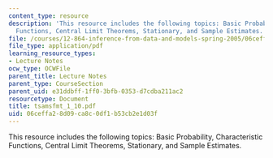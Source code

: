 ```yaml
---
content_type: resource
description: 'This resource includes the following topics: Basic Probability, Characteristic
  Functions, Central Limit Theorems, Stationary, and Sample Estimates.'
file: /courses/12-864-inference-from-data-and-models-spring-2005/06ceffa28d09ca8c0df1b53cb2e1d03f_tsamsfmt_1_10.pdf
file_type: application/pdf
learning_resource_types:
- Lecture Notes
ocw_type: OCWFile
parent_title: Lecture Notes
parent_type: CourseSection
parent_uid: e31ddbff-1ff0-3bfb-0353-d7cdba211ac2
resourcetype: Document
title: tsamsfmt_1_10.pdf
uid: 06ceffa2-8d09-ca8c-0df1-b53cb2e1d03f
---
```

This resource includes the following topics: Basic Probability, Characteristic Functions, Central Limit Theorems, Stationary, and Sample Estimates.

